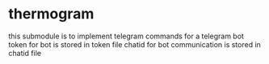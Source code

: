# thermogram
this submodule is to implement telegram commands for a telegram bot
token for bot is stored in token file
chatid for bot communication is stored in chatid file
